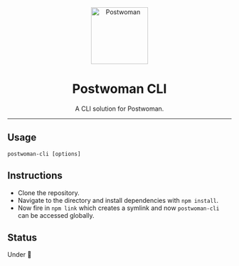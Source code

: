 <div align="center">
  <a href="https://postwoman.io"><img src="https://postwoman.io/icons/logo.svg" alt="Postwoman" height="128"></a>
  <br>
  <h1>Postwoman CLI</h1>
  <p>
    A CLI solution for Postwoman.
  </p>
</div>

---

## Usage

`postwoman-cli [options]`

## Instructions

- Clone the repository.
- Navigate to the directory and install dependencies with `npm install`.
- Now fire in `npm link` which creates a symlink and now `postwoman-cli` can be accessed globally.

## Status

Under :construction: